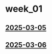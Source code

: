 # week_01 <!-- markmap: foldAll -->
## [2025-03-05](2025-03-05/2025-03-05.html)
## [2025-03-06](2025-03-06/2025-03-06.html)
